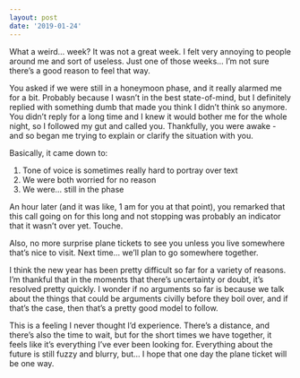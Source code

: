 ```yaml
---
layout: post
date: '2019-01-24'
---
```


What a weird… week? It was not a great week. I felt very annoying to people around me and sort of useless. Just one of those weeks… I’m not sure there’s a good reason to feel that way.

You asked if we were still in a honeymoon phase, and it really alarmed me for a bit. Probably because I wasn’t in the best state-of-mind, but I definitely replied with something dumb that made you think I didn’t think so anymore. You didn’t reply for a long time and I knew it would bother me for the whole night, so I followed my gut and called you. Thankfully, you were awake - and so began me trying to explain or clarify the situation with you.

Basically, it came down to:

1. Tone of voice is sometimes really hard to portray over text
2. We were both worried for no reason
3. We were… still in the phase

An hour later (and it was like, 1 am for you at that point), you remarked that this call going on for this long and not stopping was probably an indicator that it wasn’t over yet. Touche. 

Also, no more surprise plane tickets to see you unless you live somewhere that’s nice to visit. Next time… we’ll plan to go somewhere together. 

I think the new year has been pretty difficult so far for a variety of reasons. I’m thankful that in the moments that there’s uncertainty or doubt, it’s resolved pretty quickly. I wonder if no arguments so far is because we talk about the things that could be arguments civilly before they boil over, and if that’s the case, then that’s a pretty good model to follow. 

This is a feeling I never thought I’d experience. There’s a distance, and there’s also the time to wait, but for the short times we have together, it feels like it’s everything I’ve ever been looking for. Everything about the future is still fuzzy and blurry, but… I hope that one day the plane ticket will be one way.